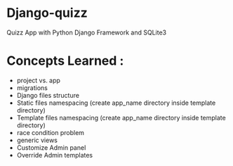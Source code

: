 # Django-quizz
Quizz App with Python Django Framework and SQLite3

# Concepts Learned :
- project vs. app
- migrations
- Django files structure 
- Static files namespacing (create app_name directory inside template directory)
- Template files namespacing (create app_name directory inside template directory)
- race condition problem
- generic views
- Customize Admin panel
- Override Admin templates
